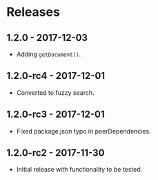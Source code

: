 # Releases

## 1.2.0 - 2017-12-03

- Adding `getDocument()`.

## 1.2.0-rc4 - 2017-12-01

- Converted to fuzzy search.

## 1.2.0-rc3 - 2017-12-01

- Fixed package.json typo in peerDependencies.

## 1.2.0-rc2 - 2017-11-30

- Initial release with functionality to be tested.
